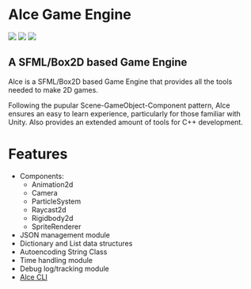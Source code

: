 # Alce Game Engine
<p>
<img src="https://img.shields.io/badge/C++-20-00599C?style=flat-square&logo=c%2B%2B">
<img src="https://img.shields.io/badge/SFML-v2.6.1-8CC445?logo=SFML&style=flat-square">
<a href="LICENSE"><img src="https://img.shields.io/badge/license-MIT-informational?style=flat-square"/></a>
</p>

## A SFML/Box2D based Game Engine

Alce is a SFML/Box2D based Game Engine that provides all the tools needed to make 2D games.

Following the pupular Scene-GameObject-Component pattern, Alce ensures an easy to learn experience, particularly for those familiar with Unity. Also provides an extended amount of tools for C++ development.

# Features

* Components:
    * Animation2d
    * Camera
    * ParticleSystem
    * Raycast2d
    * Rigidbody2d
    * SpriteRenderer
* JSON management module
* Dictionary and List data structures
* Autoencoding String Class
* Time handling module
* Debug log/tracking module
* [Alce CLI](Documentation/CLI/cli.md)
